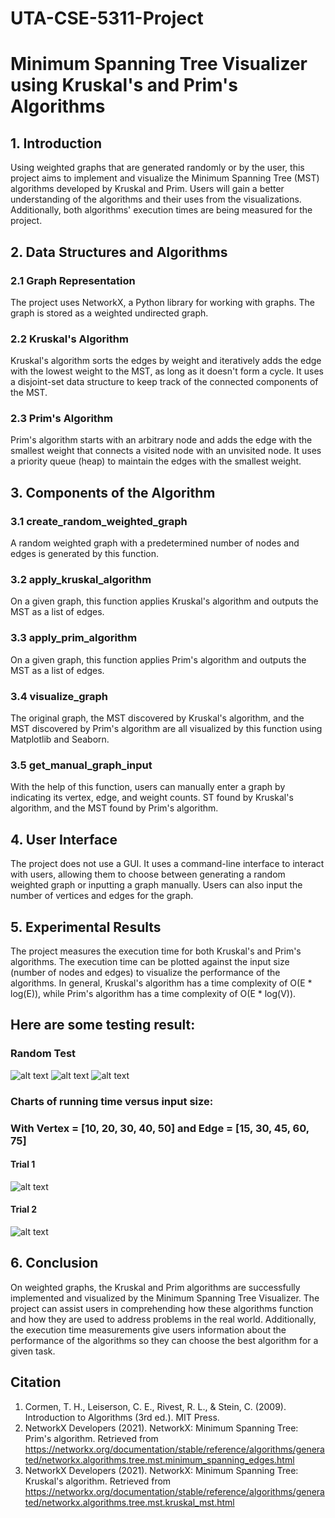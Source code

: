 # UTA-CSE-5311-Project
# Minimum Spanning Tree Visualizer using Kruskal's and Prim's Algorithms

## 1. Introduction
Using weighted graphs that are generated randomly or by the user, this project aims to implement and visualize the Minimum Spanning Tree (MST) algorithms developed by Kruskal and Prim. Users will gain a better understanding of the algorithms and their uses from the visualizations. Additionally, both algorithms' execution times are being measured for the project.

## 2. Data Structures and Algorithms
### 2.1 Graph Representation
The project uses NetworkX, a Python library for working with graphs. The graph is stored as a weighted undirected graph.

### 2.2 Kruskal's Algorithm
Kruskal's algorithm sorts the edges by weight and iteratively adds the edge with the lowest weight to the MST, as long as it doesn't form a cycle. It uses a disjoint-set data structure to keep track of the connected components of the MST.

### 2.3 Prim's Algorithm
Prim's algorithm starts with an arbitrary node and adds the edge with the smallest weight that connects a visited node with an unvisited node. It uses a priority queue (heap) to maintain the edges with the smallest weight.

## 3. Components of the Algorithm
### 3.1 create_random_weighted_graph
A random weighted graph with a predetermined number of nodes and edges is generated by this function.

### 3.2 apply_kruskal_algorithm
On a given graph, this function applies Kruskal's algorithm and outputs the MST as a list of edges.

### 3.3 apply_prim_algorithm
On a given graph, this function applies Prim's algorithm and outputs the MST as a list of edges.

### 3.4 visualize_graph
The original graph, the MST discovered by Kruskal's algorithm, and the MST discovered by Prim's algorithm are all visualized by this function using Matplotlib and Seaborn.

### 3.5 get_manual_graph_input
With the help of this function, users can manually enter a graph by indicating its vertex, edge, and weight counts. ST found by Kruskal's algorithm, and the MST found by Prim's algorithm.

## 4. User Interface
The project does not use a GUI. It uses a command-line interface to interact with users, allowing them to choose between generating a random weighted graph or inputting a graph manually. Users can also input the number of vertices and edges for the graph.

## 5. Experimental Results
The project measures the execution time for both Kruskal's and Prim's algorithms. The execution time can be plotted against the input size (number of nodes and edges) to visualize the performance of the algorithms. In general, Kruskal's algorithm has a time complexity of O(E * log(E)), while Prim's algorithm has a time complexity of O(E * log(V)).

## Here are some testing result: 
### Random Test
![alt text](https://github.com/vuong056/UTA-CSE-5311-Project/blob/main/Figure_1.png)
![alt text](https://github.com/vuong056/UTA-CSE-5311-Project/blob/main/Figure_2.png)
![alt text](https://github.com/vuong056/UTA-CSE-5311-Project/blob/main/Figure_3.png)

### Charts of running time versus input size:
### With Vertex = [10, 20, 30, 40, 50] and Edge = [15, 30, 45, 60, 75]
     
#### Trial 1
![alt text](https://github.com/vuong056/UTA-CSE-5311-Project/blob/main/Figure_4.png)

#### Trial 2
![alt text](https://github.com/vuong056/UTA-CSE-5311-Project/blob/main/Figure_5.png)


## 6. Conclusion
On weighted graphs, the Kruskal and Prim algorithms are successfully implemented and visualized by the Minimum Spanning Tree Visualizer. The project can assist users in comprehending how these algorithms function and how they are used to address problems in the real world. Additionally, the execution time measurements give users information about the performance of the algorithms so they can choose the best algorithm for a given task.


## Citation
1. Cormen, T. H., Leiserson, C. E., Rivest, R. L., & Stein, C. (2009). Introduction to Algorithms (3rd ed.). MIT Press.
2. NetworkX Developers (2021). NetworkX: Minimum Spanning Tree: Prim's algorithm. Retrieved from https://networkx.org/documentation/stable/reference/algorithms/generated/networkx.algorithms.tree.mst.minimum_spanning_edges.html
3. NetworkX Developers (2021). NetworkX: Minimum Spanning Tree: Kruskal's algorithm. Retrieved from https://networkx.org/documentation/stable/reference/algorithms/generated/networkx.algorithms.tree.mst.kruskal_mst.html

